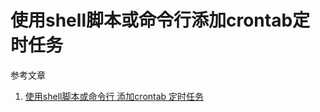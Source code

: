 # 使用shell脚本或命令行添加crontab定时任务

参考文章

1. [使用shell脚本或命令行 添加crontab 定时任务](https://blog.csdn.net/mzc11/article/details/81842534)

